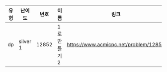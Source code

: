 |유형|난이도|번호|이름|링크|
|------|---|---|---|---|
|dp|silver 1|12852|1로 만들기 2|https://www.acmicpc.net/problem/12852|
